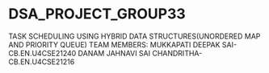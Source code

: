 # DSA_PROJECT_GROUP33
TASK SCHEDULING USING HYBRID DATA STRUCTURES(UNORDERED MAP AND PRIORITY QUEUE)
TEAM MEMBERS:
MUKKAPATI DEEPAK SAI- CB.EN.U4CSE21240
DANAM JAHNAVI SAI CHANDRITHA- CB.EN.U4CSE21216
